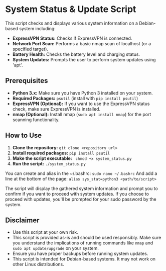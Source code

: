 # System Status & Update Script 

This script checks and displays various system information on a Debian-based system including:

* **ExpressVPN Status:** Checks if ExpressVPN is connected.
* **Network Port Scan:** Performs a basic nmap scan of localhost (or a specified target).
* **Battery Health:** Checks the battery level and charging status.
* **System Updates:** Prompts the user to perform system updates using 'apt'.

## Prerequisites

* **Python 3.x:** Make sure you have Python 3 installed on your system.
* **Required Packages:**  `psutil` (install with `pip install psutil`)
* **ExpressVPN (Optional):** If you want to use the ExpressVPN status check, make sure ExpressVPN is installed.
* **nmap (Optional):**  Install nmap (`sudo apt install nmap`) for the port scanning functionality.

## How to Use

1. **Clone the repository:** `git clone <repository_url>`
2. **Install required packages:** `pip install psutil`
3. **Make the script executable:** ` chmod +x system_status.py`  
4. **Run the script:** `./system_status.py`

You can create and alias in the ~/.bashrc: 
`sudo nano ~/.bashrc`
And add a line at the bottom of the page: 
`alias sys_stat=python3 <path/to/script>`


The script will display the gathered system information and prompt you to confirm if you want to proceed with system updates. If you choose to proceed with updates, you'll be prompted for your sudo password by the system.

## Disclaimer

* Use this script at your own risk.
* This script is provided as-is and should be used responsibly. Make sure you understand the implications of running commands like `nmap` and `sudo apt update/upgrade` on your system. 
* Ensure you have proper backups before running system updates.
* This script is intended for Debian-based systems. It may not work on other Linux distributions.
